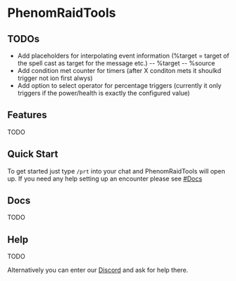 # PhenomRaidTools

## TODOs
- Add placeholders for interpolating event information (%target = target of the spell cast as target for the message etc.)
-- %target
-- %source
- Add condition met counter for timers (after X conditon mets it shoulkd trigger not ion first alwys)
- Add option to select operator for percentage triggers (currently it only triggers if the power/health is exactly the configured value)

## Features
TODO

## Quick Start
To get started just type `/prt` into your chat and PhenomRaidTools will open up. If you need any help setting up an encounter please see [#Docs](https://github.com/PhenomDevel/PhenomRaidTools#docs)


## Docs
TODO

## Help
TODO

Alternatively you can enter our [Discord](https://discord.gg/j5yGbK) and ask for help there.